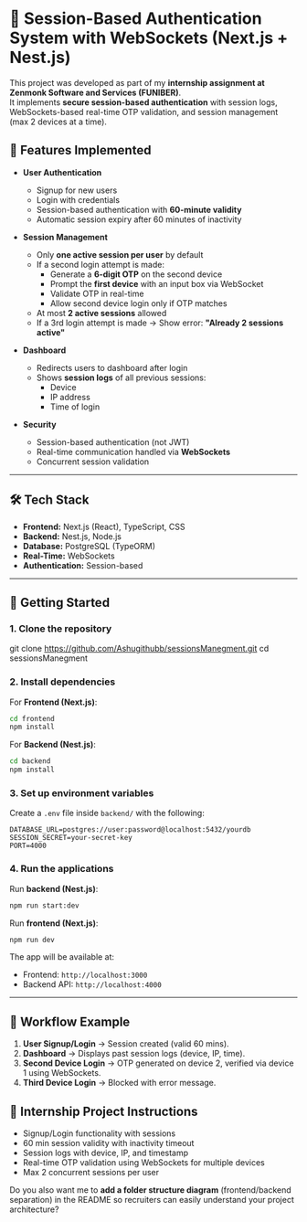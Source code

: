 # 🔐 Session-Based Authentication System with WebSockets (Next.js + Nest.js)

This project was developed as part of my **internship assignment at Zenmonk Software and Services (FUNIBER)**.  
It implements **secure session-based authentication** with session logs, WebSockets-based real-time OTP validation, and session management (max 2 devices at a time).



## 📌 Features Implemented

- **User Authentication**
  - Signup for new users
  - Login with credentials
  - Session-based authentication with **60-minute validity**
  - Automatic session expiry after 60 minutes of inactivity

- **Session Management**
  - Only **one active session per user** by default
  - If a second login attempt is made:
    - Generate a **6-digit OTP** on the second device
    - Prompt the **first device** with an input box via WebSocket
    - Validate OTP in real-time  
    - Allow second device login only if OTP matches
  - At most **2 active sessions** allowed  
  - If a 3rd login attempt is made → Show error: **"Already 2 sessions active"**

- **Dashboard**
  - Redirects users to dashboard after login
  - Shows **session logs** of all previous sessions:
    - Device
    - IP address
    - Time of login

- **Security**
  - Session-based authentication (not JWT)
  - Real-time communication handled via **WebSockets**
  - Concurrent session validation

---

## 🛠️ Tech Stack

- **Frontend:** Next.js (React), TypeScript, CSS  
- **Backend:** Nest.js, Node.js  
- **Database:** PostgreSQL (TypeORM)  
- **Real-Time:** WebSockets  
- **Authentication:** Session-based  

---

## 🚀 Getting Started

### 1. Clone the repository

git clone https://github.com/Ashugithubb/sessionsManegment.git
cd sessionsManegment


### 2. Install dependencies

For **Frontend (Next.js)**:

```bash
cd frontend
npm install
```

For **Backend (Nest.js)**:

```bash
cd backend
npm install
```

### 3. Set up environment variables

Create a `.env` file inside `backend/` with the following:

```env
DATABASE_URL=postgres://user:password@localhost:5432/yourdb
SESSION_SECRET=your-secret-key
PORT=4000
```

### 4. Run the applications

Run **backend (Nest.js)**:

```bash
npm run start:dev
```

Run **frontend (Next.js)**:

```bash
npm run dev
```

The app will be available at:

* Frontend: `http://localhost:3000`
* Backend API: `http://localhost:4000`

---

## 📸 Workflow Example

1. **User Signup/Login** → Session created (valid 60 mins).
2. **Dashboard** → Displays past session logs (device, IP, time).
3. **Second Device Login** → OTP generated on device 2, verified via device 1 using WebSockets.
4. **Third Device Login** → Blocked with error message.



## 📜 Internship Project Instructions
* Signup/Login functionality with sessions
* 60 min session validity with inactivity timeout
* Session logs with device, IP, and timestamp
* Real-time OTP validation using WebSockets for multiple devices
* Max 2 concurrent sessions per user



Do you also want me to **add a folder structure diagram** (frontend/backend separation) in the README so recruiters can easily understand your project architecture?
```
